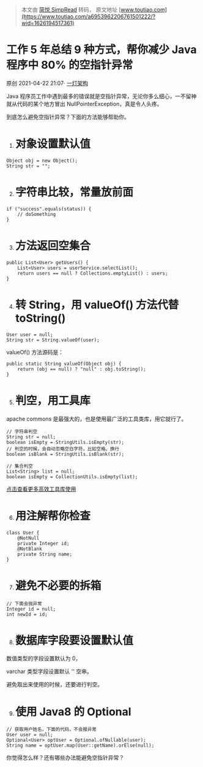 > 本文由 [简悦 SimpRead](http://ksria.com/simpread/) 转码， 原文地址 [www.toutiao.com](https://www.toutiao.com/a6953962206761501222/?wid=1626194517361)

工作 5 年总结 9 种方式，帮你减少 Java 程序中 80% 的空指针异常
=======================================

原创 2021-04-22 21:07· [一灯架构](/c/user/token/MS4wLjABAAAAPeHh4VHxdSVA9adkZXQymOMDUEIdFFXtSLa_PQdunHs/?source=tuwen_detail)

Java 程序员工作中遇到最多的错误就是空指针异常，无论你多么细心，一不留神就从代码的某个地方冒出 NullPointerException，真是令人头疼。

到底怎么避免空指针异常？下面的方法能够帮助你。

1. 对象设置默认值
   ==========

```
Object obj = new Object();
String str = "";
```

2. 字符串比较，常量放前面
   ==============

```
if ("success".equals(status)) {
    // doSomething
}
```

3. 方法返回空集合
   ==========

```
public List<User> getUsers() {
    List<User> users = userService.selectList();
    return users == null ? Collections.emptyList() : users;
}
```

4. 转 String，用 valueOf() 方法代替 toString()
   =======================================

```
User user = null;
String str = String.valueOf(user);
```

valueOf() 方法源码是：

```
public static String valueOf(Object obj) {
    return (obj == null) ? "null" : obj.toString();
}
```

5. 判空，用工具库
   ==========

apache commons 是最强大的，也是使用最广泛的工具类库，用它就行了。

```
// 字符串判空
String str = null;
boolean isEmpty = StringUtils.isEmpty(str);
// 判空的时候，会自动忽略空白字符，比如空格、换行
boolean isBlank = StringUtils.isBlank(str);

// 集合判空
List<String> list = null;
boolean isEmpty = CollectionUtils.isEmpty(list);
```

[点击查看更多高效工具库使用](https://www.toutiao.com/i6943239541448917512/?group_id=6943239541448917512)

6. 用注解帮你检查
   ==========

```
class User {
    @NotNull
    private Integer id;
    @NotBlank
    private String name;
}
```

7. 避免不必要的拆箱
   ===========

```
// 下面会抛异常
Integer id = null;
int newId = id;
```

8. 数据库字段要设置默认值
   ==============

数值类型的字段设置默认为 0，

varchar 类型字段设置默认 '' 空串。

避免取出来使用的时候，还要进行判空。

9. 使用 Java8 的 Optional
   ======================

```
// 获取用户姓名，下面的代码，不会报异常
User user = null;
Optional<User> optUser = Optional.ofNullable(user);
String name = optUser.map(User::getName).orElse(null);
```


你觉得怎么样？还有哪些办法能避免空指针异常？